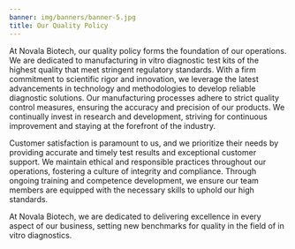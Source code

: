 ```yaml
---
banner: img/banners/banner-5.jpg
title: Our Quality Policy
---
```


At Novala Biotech, our quality policy forms the foundation of our operations. We are dedicated to manufacturing in vitro diagnostic test kits of the highest quality that meet stringent regulatory standards. With a firm commitment to scientific rigor and innovation, we leverage the latest advancements in technology and methodologies to develop reliable diagnostic solutions. Our manufacturing processes adhere to strict quality control measures, ensuring the accuracy and precision of our products. We continually invest in research and development, striving for continuous improvement and staying at the forefront of the industry.

Customer satisfaction is paramount to us, and we prioritize their needs by providing accurate and timely test results and exceptional customer support. We maintain ethical and responsible practices throughout our operations, fostering a culture of integrity and compliance. Through ongoing training and competence development, we ensure our team members are equipped with the necessary skills to uphold our high standards.

At Novala Biotech, we are dedicated to delivering excellence in every aspect of our business, setting new benchmarks for quality in the field of in vitro diagnostics.
